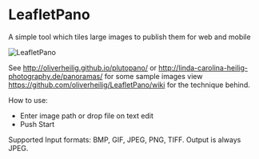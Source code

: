 LeafletPano
===========

A simple tool which tiles large images to publish them for web and mobile

<img src="https://github.com/oliverheilig/LeafletPano/blob/master/doc/LeafletPano.png?raw=true" alt="LeafletPano" />

See http://oliverheilig.github.io/plutopano/ or  http://linda-carolina-heilig-photography.de/panoramas/ for some sample images 
view https://github.com/oliverheilig/LeafletPano/wiki for the technique behind.

How to use: 

* Enter image path or drop file on text edit
* Push Start

Supported Input formats: BMP, GIF, JPEG, PNG, TIFF. Output is always JPEG.
